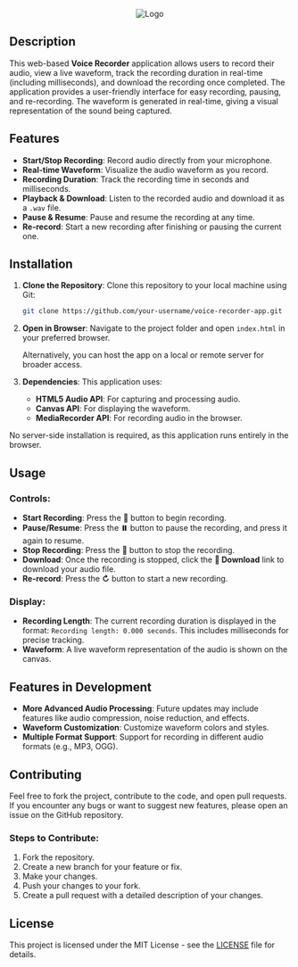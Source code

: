 <p align="center">
  <img src="https://raw.githubusercontent.com/arunwebber/simple-voice-recorder/refs/heads/master/images/icon_128.png" alt="Logo">
</p>

## Description

This web-based **Voice Recorder** application allows users to record their audio, view a live waveform, track the recording duration in real-time (including milliseconds), and download the recording once completed. The application provides a user-friendly interface for easy recording, pausing, and re-recording. The waveform is generated in real-time, giving a visual representation of the sound being captured.

## Features

- **Start/Stop Recording**: Record audio directly from your microphone.
- **Real-time Waveform**: Visualize the audio waveform as you record.
- **Recording Duration**: Track the recording time in seconds and milliseconds.
- **Playback & Download**: Listen to the recorded audio and download it as a `.wav` file.
- **Pause & Resume**: Pause and resume the recording at any time.
- **Re-record**: Start a new recording after finishing or pausing the current one.
  
## Installation

1. **Clone the Repository**:
   Clone this repository to your local machine using Git:
   
   ```bash
   git clone https://github.com/your-username/voice-recorder-app.git
   ```

2. **Open in Browser**:
   Navigate to the project folder and open `index.html` in your preferred browser.

   Alternatively, you can host the app on a local or remote server for broader access.

3. **Dependencies**:
   This application uses:
   - **HTML5 Audio API**: For capturing and processing audio.
   - **Canvas API**: For displaying the waveform.
   - **MediaRecorder API**: For recording audio in the browser.

No server-side installation is required, as this application runs entirely in the browser.

## Usage

### Controls:
- **Start Recording**: Press the **🎤** button to begin recording.
- **Pause/Resume**: Press the **⏸️** button to pause the recording, and press it again to resume.
- **Stop Recording**: Press the **🛑** button to stop the recording.
- **Download**: Once the recording is stopped, click the **💾 Download** link to download your audio file.
- **Re-record**: Press the **↻** button to start a new recording.

### Display:
- **Recording Length**: The current recording duration is displayed in the format: `Recording length: 0.000 seconds`. This includes milliseconds for precise tracking.
- **Waveform**: A live waveform representation of the audio is shown on the canvas.

## Features in Development

- **More Advanced Audio Processing**: Future updates may include features like audio compression, noise reduction, and effects.
- **Waveform Customization**: Customize waveform colors and styles.
- **Multiple Format Support**: Support for recording in different audio formats (e.g., MP3, OGG).

## Contributing

Feel free to fork the project, contribute to the code, and open pull requests. If you encounter any bugs or want to suggest new features, please open an issue on the GitHub repository.

### Steps to Contribute:
1. Fork the repository.
2. Create a new branch for your feature or fix.
3. Make your changes.
4. Push your changes to your fork.
5. Create a pull request with a detailed description of your changes.

## License

This project is licensed under the MIT License - see the [LICENSE](LICENSE) file for details.